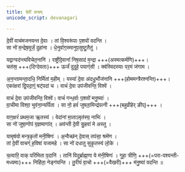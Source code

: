 ```yaml
---
title: देवीं वाचम्
unicode_script: devanagari

---
```


दे॒वीं वाच॑मजनयन्त दे॒वाः । तां वि॒श्वरू॑पाः प॒शवो॑ वदन्ति ।  
सा नो॑ म॒न्द्रेष॒मूर्जं॒ दुहा॑ना । धे॒नुर्वाग॒स्मानुप॒सुष्टु॒तैतु॑ ।

यद्वाग्वद॑न्त्यविचेत॒नानि॑ । राष्ट्री॑दे॒वानां॑ निष॒साद॑ म॒न्द्रा +++(अस्मत्कर्मणि)+++।  
चत॑स्र॒ +++(दिग्देवताः)+++ ऊर्जं॑ दुदुहे॒ पयाग्ं॑सी । क्व॑स्विदस्याः पर॒मं ज॑गाम । 

अ॒न॒न्तामन्ता॒दधि॒ निर्मि॑तां म॒हीम् । यस्यां॑ दे॒वा अ॑दधु॒र्भोज॑नानि +++(होममन्त्रैरश्नन्ति)+++।  
एका॑क्षरां द्वि॒पदा॒ग्ं॒ षट्॑पदां च । वाचं॑ दे॒वा उप॑जीवन्ति॒ विश्वे॑ । 

वाचं॑ दे॒वा उप॑जीवन्ति॒ विश्वे॑। वाचं॑ गन्ध॒र्वाः प॒शवो॑ मनु॒ष्याः॑ ।  
वा॒चीमा विश्वा॒ भुव॑ना॒न्यर्पि॑ता ।  सा नो॒ हवं॑ जुषता॒मिन्द्र॑पत्नी +++(बहुव्रीहेर् ङीप्)+++ । 

वाग॒क्षरं॑ प्रथम॒जा ऋ॒तस्य॑ । वेदा॑नां मा॒ताऽमृत॑स्य॒ नाभिः॑ ।  
सा नो॑ जुषा॒णोप॑ य॒ज्ञमागा॑त् । अव॑न्ती दे॒वी सु॒हवा॑ मे अस्तु । 

यामृष॑यो मन्त्र॒कृतो॑ मनी॒षिणः॑ । अ॒न्वैच्छ॑न् दे॒वास् तप॑सा॒ श्रमे॑ण ।  
तां दे॒वीं वाचग्ं॑ ह॒विषा॑ यजामहे । सा नो॑ दधातु सुकृ॒तस्य॑ लो॒के । 

च॒त्वारि॒ वाक् परि॑मिता प॒दानि॑ । तानि॑ विदुर्ब्राह्म॒णा ये म॑नी॒षिणः॑ । 
गुहा॒ त्रीणि॒ +++(=परा-पश्यन्ती-मध्यमाः)+++ निहि॑ता॒ नेङ्ग॑यन्ति । तु॒रीयं॑ वा॒चो +++(=वैखरी)+++ म॑नु॒ष्या॑ वदन्ति ॥ 